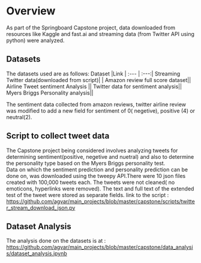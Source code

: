 # Overview

As part of the Springboard Capstone project, data downloaded from resources like Kaggle and fast.ai and streaming data (from Twitter API using python) were analyzed.  

## Datasets 
The datasets used are as follows:
Dataset  |Link | 
 :--- | :---:|
Streaming Twitter data(downloaded from script)| |
Amazon review full score dataset||
Airline Tweet sentiment Analysis ||
Twitter data for sentiment analysis||
Myers Briggs Personality analysis||


The sentiment data collected from amazon reviews, twitter airline review was modified to add a new field for sentiment of 0( negetive), positive (4) or neutral(2).  

## Script to collect tweet data
The Capstone project being considered involves analyzing tweets for determining sentiment(positive, negetive and nuetral) and also to determine the personality type based on the Myers Briggs personality test.  
Data on which the sentiment prediction and personality prediction can be done on, was downloaded using the tweepy API.There were 10 json files created with 100,000 tweets each.
The tweets were not cleaned( no emoticons, hyperlinks were removed). The text and full text of the extended test of the tweet were stored as separate fields.
link to the script : https://github.com/agvar/main_projects/blob/master/capstone/scripts/twitter_stream_download_json.py

## Dataset Analysis
 The analysis done on the datasets is at : https://github.com/agvar/main_projects/blob/master/capstone/data_analysis/dataset_analysis.ipynb
 
 
